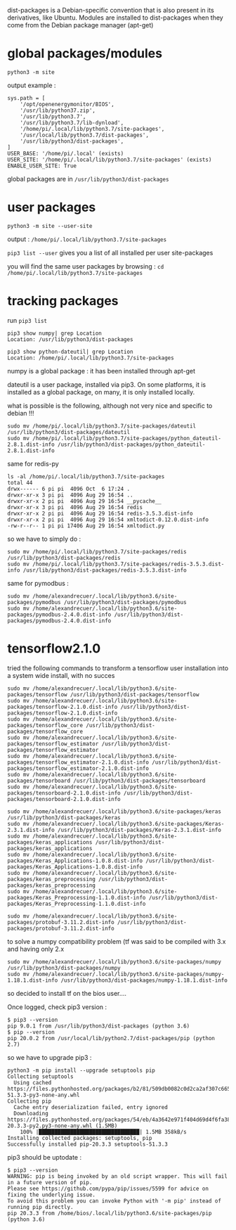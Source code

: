 dist-packages is a Debian-specific convention that is also present in its derivatives, like Ubuntu. 
Modules are installed to dist-packages when they come from the Debian package manager (apt-get)

# global packages/modules

`python3 -m site`

output example :
```
sys.path = [
    '/opt/openenergymonitor/BIOS',
    '/usr/lib/python37.zip',
    '/usr/lib/python3.7',
    '/usr/lib/python3.7/lib-dynload',
    '/home/pi/.local/lib/python3.7/site-packages',
    '/usr/local/lib/python3.7/dist-packages',
    '/usr/lib/python3/dist-packages',
]
USER_BASE: '/home/pi/.local' (exists)
USER_SITE: '/home/pi/.local/lib/python3.7/site-packages' (exists)
ENABLE_USER_SITE: True
```

global packages are in `/usr/lib/python3/dist-packages`

# user packages

`python3 -m site --user-site`

output : `/home/pi/.local/lib/python3.7/site-packages`

`pip3 list --user` gives you a list of all installed per user site-packages

you will find the same user packages by browsing : `cd /home/pi/.local/lib/python3.7/site-packages`

# tracking packages

run `pip3 list`

```
pip3 show numpy| grep Location
Location: /usr/lib/python3/dist-packages
```
```
pip3 show python-dateutil| grep Location
Location: /home/pi/.local/lib/python3.7/site-packages
```
numpy is a global package : it has been installed through apt-get 

dateutil is a user package, installed via pip3. On some platforms, it is installed as a global package, on many, it is only installed locally.

what is possible is the following, although not very nice and specific to debian !!!

```
sudo mv /home/pi/.local/lib/python3.7/site-packages/dateutil /usr/lib/python3/dist-packages/dateutil
sudo mv /home/pi/.local/lib/python3.7/site-packages/python_dateutil-2.8.1.dist-info /usr/lib/python3/dist-packages/python_dateutil-2.8.1.dist-info
```

same for redis-py
```
ls -al /home/pi/.local/lib/python3.7/site-packages
total 44
drwx------ 6 pi pi  4096 Oct  6 17:24 .
drwxr-xr-x 3 pi pi  4096 Aug 29 16:54 ..
drwxr-xr-x 2 pi pi  4096 Aug 29 16:54 __pycache__
drwxr-xr-x 3 pi pi  4096 Aug 29 16:54 redis
drwxr-xr-x 2 pi pi  4096 Aug 29 16:54 redis-3.5.3.dist-info
drwxr-xr-x 2 pi pi  4096 Aug 29 16:54 xmltodict-0.12.0.dist-info
-rw-r--r-- 1 pi pi 17406 Aug 29 16:54 xmltodict.py
```
so we have to simply do :
```
sudo mv /home/pi/.local/lib/python3.7/site-packages/redis /usr/lib/python3/dist-packages/redis
sudo mv /home/pi/.local/lib/python3.7/site-packages/redis-3.5.3.dist-info /usr/lib/python3/dist-packages/redis-3.5.3.dist-info
```
same for pymodbus :

```
sudo mv /home/alexandrecuer/.local/lib/python3.6/site-packages/pymodbus /usr/lib/python3/dist-packages/pymodbus
sudo mv /home/alexandrecuer/.local/lib/python3.6/site-packages/pymodbus-2.4.0.dist-info /usr/lib/python3/dist-packages/pymodbus-2.4.0.dist-info
```
# tensorflow2.1.0

tried the following commands to transform a tensorflow user installation into a system wide install, with no succes 
```
sudo mv /home/alexandrecuer/.local/lib/python3.6/site-packages/tensorflow /usr/lib/python3/dist-packages/tensorflow
sudo mv /home/alexandrecuer/.local/lib/python3.6/site-packages/tensorflow-2.1.0.dist-info /usr/lib/python3/dist-packages/tensorflow-2.1.0.dist-info
sudo mv /home/alexandrecuer/.local/lib/python3.6/site-packages/tensorflow_core /usr/lib/python3/dist-packages/tensorflow_core
sudo mv /home/alexandrecuer/.local/lib/python3.6/site-packages/tensorflow_estimator /usr/lib/python3/dist-packages/tensorflow_estimator
sudo mv /home/alexandrecuer/.local/lib/python3.6/site-packages/tensorflow_estimator-2.1.0.dist-info /usr/lib/python3/dist-packages/tensorflow_estimator-2.1.0.dist-info
sudo mv /home/alexandrecuer/.local/lib/python3.6/site-packages/tensorboard /usr/lib/python3/dist-packages/tensorboard
sudo mv /home/alexandrecuer/.local/lib/python3.6/site-packages/tensorboard-2.1.0.dist-info /usr/lib/python3/dist-packages/tensorboard-2.1.0.dist-info

sudo mv /home/alexandrecuer/.local/lib/python3.6/site-packages/keras /usr/lib/python3/dist-packages/keras
sudo mv /home/alexandrecuer/.local/lib/python3.6/site-packages/Keras-2.3.1.dist-info /usr/lib/python3/dist-packages/Keras-2.3.1.dist-info
sudo mv /home/alexandrecuer/.local/lib/python3.6/site-packages/keras_applications /usr/lib/python3/dist-packages/keras_applications
sudo mv /home/alexandrecuer/.local/lib/python3.6/site-packages/Keras_Applications-1.0.8.dist-info /usr/lib/python3/dist-packages/Keras_Applications-1.0.8.dist-info
sudo mv /home/alexandrecuer/.local/lib/python3.6/site-packages/keras_preprocessing /usr/lib/python3/dist-packages/keras_preprocessing
sudo mv /home/alexandrecuer/.local/lib/python3.6/site-packages/Keras_Preprocessing-1.1.0.dist-info /usr/lib/python3/dist-packages/Keras_Preprocessing-1.1.0.dist-info

sudo mv /home/alexandrecuer/.local/lib/python3.6/site-packages/protobuf-3.11.2.dist-info /usr/lib/python3/dist-packages/protobuf-3.11.2.dist-info
```
to solve a numpy compatibility problem (tf was said to be compiled with 3.x and having only 2.x
```
sudo mv /home/alexandrecuer/.local/lib/python3.6/site-packages/numpy /usr/lib/python3/dist-packages/numpy
sudo mv /home/alexandrecuer/.local/lib/python3.6/site-packages/numpy-1.18.1.dist-info /usr/lib/python3/dist-packages/numpy-1.18.1.dist-info
```
so decided to install tf on the bios user....

Once logged, check pip3 version :
```
$ pip3 --version
pip 9.0.1 from /usr/lib/python3/dist-packages (python 3.6)
$ pip --version
pip 20.0.2 from /usr/local/lib/python2.7/dist-packages/pip (python 2.7)
```
so we have to upgrade pip3 :

```
python3 -m pip install --upgrade setuptools pip
Collecting setuptools
  Using cached https://files.pythonhosted.org/packages/b2/81/509db0082c0d2ca2af307c6652ea422865de1f83c14b1e1f3549e415cfac/setuptools-51.3.3-py3-none-any.whl
Collecting pip
  Cache entry deserialization failed, entry ignored
  Downloading https://files.pythonhosted.org/packages/54/eb/4a3642e971f404d69d4f6fa3885559d67562801b99d7592487f1ecc4e017/pip-20.3.3-py2.py3-none-any.whl (1.5MB)
    100% |████████████████████████████████| 1.5MB 358kB/s 
Installing collected packages: setuptools, pip
Successfully installed pip-20.3.3 setuptools-51.3.3
```
pip3 should be uptodate :
```
$ pip3 --version
WARNING: pip is being invoked by an old script wrapper. This will fail in a future version of pip.
Please see https://github.com/pypa/pip/issues/5599 for advice on fixing the underlying issue.
To avoid this problem you can invoke Python with '-m pip' instead of running pip directly.
pip 20.3.3 from /home/bios/.local/lib/python3.6/site-packages/pip (python 3.6)
```
